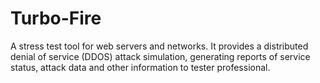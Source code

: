 # Turbo-Fire
A stress test tool for web servers and networks. It provides a distributed denial of service (DDOS) attack simulation, generating reports of service status, attack data and other information to tester professional.
